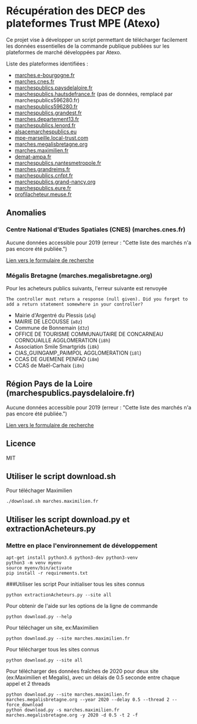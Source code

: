 # Récupération des DECP des plateformes Trust MPE (Atexo)

Ce projet vise à développer un script permettant de télécharger facilement les données essentielles de la commande publique publiées sur les plateformes de marché développées par  Atexo.

Liste des plateformes identifiées :

- [marches.e-bourgogne.fr](https://marches.e-bourgogne.fr/?page=entreprise.EntrepriseRechercherListeMarches)
- [marches.cnes.fr](https://marches.cnes.fr/?page=entreprise.EntrepriseRechercherListeMarches)
- [marchespublics.paysdelaloire.fr](https://marchespublics.paysdelaloire.fr/?page=entreprise.EntrepriseRechercherListeMarches)
- [marchespublics.hautsdefrance.fr](https://marchespublics.hautsdefrance.fr/?page=entreprise.EntrepriseRechercherListeMarches) (pas de données, remplacé par marchespublics596280.fr)
- [marchespublics596280.fr](https://marchespublics596280.fr/?page=entreprise.EntrepriseRechercherListeMarches)
- [marchespublics.grandest.fr](https://marchespublics.grandest.fr/?page=entreprise.EntrepriseRechercherListeMarches)
- [marches.departement13.fr](https://marches.departement13.fr/?page=entreprise.EntrepriseRechercherListeMarches)
- [marchespublics.lenord.fr](https://marchespublics.lenord.fr/?page=entreprise.EntrepriseRechercherListeMarches)
- [alsacemarchespublics.eu](https://alsacemarchespublics.eu/?page=entreprise.EntrepriseRechercherListeMarches)
- [mpe-marseille.local-trust.com](https://mpe-marseille.local-trust.com/?page=entreprise.EntrepriseRechercherListeMarches)
- [marches.megalisbretagne.org](https://marches.megalisbretagne.org/?page=entreprise.EntrepriseRechercherListeMarches)
- [marches.maximilien.fr](https://marches.maximilien.fr/?page=entreprise.EntrepriseRechercherListeMarches)
- [demat-ampa.fr](https://demat-ampa.fr/?page=entreprise.EntrepriseRechercherListeMarches)
- [marchespublics.nantesmetropole.fr](https://marchespublics.nantesmetropole.fr/?page=entreprise.EntrepriseRechercherListeMarches)
- [marches.grandreims.fr](https://marches.grandreims.fr/?page=entreprise.EntrepriseRechercherListeMarches)
- [marchespublics.cnfpt.fr](https://marchespublics.cnfpt.fr/?page=entreprise.EntrepriseRechercherListeMarches)
- [marchespublics.grand-nancy.org](https://marchespublics.grand-nancy.org/?page=entreprise.EntrepriseRechercherListeMarches)
- [marchespublics.eure.fr](https://marchespublics.eure.fr/?page=entreprise.EntrepriseRechercherListeMarches)
- [profilacheteur.meuse.fr](https://profilacheteur.meuse.fr/?page=entreprise.EntrepriseRechercherListeMarches)

## Anomalies

### Centre National d'Etudes Spatiales (CNES) (marches.cnes.fr)

Aucune données accessible pour 2019 (erreur : "Cette liste des marchés n'a pas encore été publiée.")

[Lien vers le formulaire de recherche](https://marches.cnes.fr/?page=entreprise.EntrepriseRechercherListeMarches)

### Mégalis Bretagne (marches.megalisbretagne.org)

Pour les acheteurs publics suivants, l'erreur suivante est renvoyée

```
The controller must return a response (null given). Did you forget to add a return statement somewhere in your controller?
```

- Mairie d'Argentré du Plessis (`a5q`)
- MAIRIE DE LECOUSSE (`a8z`)
- Commune de Bonnemain (`d3z`)
- OFFICE DE TOURISME COMMUNAUTAIRE DE CONCARNEAU CORNOUAILLE AGGLOMERATION (`i8h`)
- Association Smile Smartgrids (`i8k`)
- CIAS_GUINGAMP_PAIMPOL AGGLOMERATION (`i8l`)
- CCAS DE GUEMENE PENFAO (`i8m`)
- CCAS de Maël-Carhaix (`i8n`)

## Région Pays de la Loire (marchespublics.paysdelaloire.fr)

Aucune données accessible pour 2019 (erreur : "Cette liste des marchés n'a pas encore été publiée.")

[Lien vers le formulaire de recherche](https://marchespublics.paysdelaloire.fr/?page=entreprise.EntrepriseRechercherListeMarches)

## Licence

MIT

## Utiliser le script download.sh
Pour téléchager Maximilien
```
./download.sh marches.maximilien.fr
```
## Utiliser les script download.py et extractionAcheteurs.py
### Mettre en place l'environnement de développement
```
apt-get install python3.6 python3-dev python3-venv
python3 -m venv myenv
source myenv/bin/activate
pip install -r requirements.txt
```
###Utiliser les script
Pour initialiser tous les sites connus
```
python extractionAcheteurs.py --site all
```
Pour obtenir de l'aide sur les options de la ligne de commande
```
python download.py --help
```
Pour téléchager un site, ex:Maximilien
```
python download.py --site marches.maximilien.fr
```
Pour télécharger tous les sites connus
```
python download.py --site all
```
Pour télécharger des données fraîches de 2020 pour deux site (ex:Maximilien et Megalis), avec un délais de 0.5 seconde entre chaque appel et 2 threads
```
python download.py --site marches.maximilien.fr marches.megalisbretagne.org --year 2020 --delay 0.5 --thread 2 --force_download
python download.py -s marches.maximilien.fr marches.megalisbretagne.org -y 2020 -d 0.5 -t 2 -f
```
